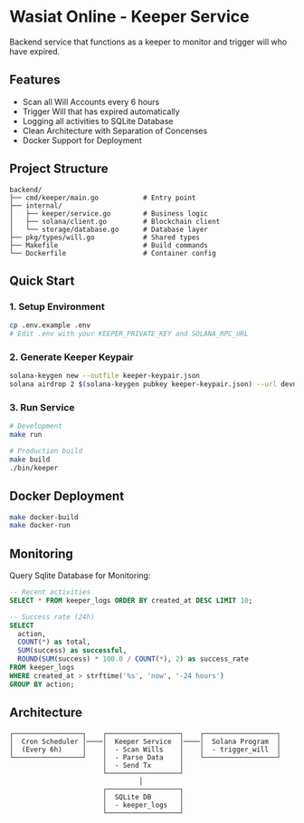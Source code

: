 # Wasiat Online - Keeper Service

Backend service that functions as a keeper to monitor and trigger will who have expired.

## Features

- Scan all Will Accounts every 6 hours
- Trigger Will that has expired automatically
- Logging all activities to SQLite Database
- Clean Architecture with Separation of Concenses
- Docker Support for Deployment

## Project Structure

```
backend/
├── cmd/keeper/main.go           # Entry point
├── internal/
│   ├── keeper/service.go        # Business logic
│   ├── solana/client.go         # Blockchain client
│   └── storage/database.go      # Database layer
├── pkg/types/will.go            # Shared types
├── Makefile                     # Build commands
└── Dockerfile                   # Container config
```

## Quick Start

### 1. Setup Environment

```bash
cp .env.example .env
# Edit .env with your KEEPER_PRIVATE_KEY and SOLANA_RPC_URL
```

### 2. Generate Keeper Keypair

```bash
solana-keygen new --outfile keeper-keypair.json
solana airdrop 2 $(solana-keygen pubkey keeper-keypair.json) --url devnet
```

### 3. Run Service

```bash
# Development
make run

# Production build
make build
./bin/keeper
```

## Docker Deployment

```bash
make docker-build
make docker-run
```

## Monitoring

Query Sqlite Database for Monitoring:

```sql
-- Recent activities
SELECT * FROM keeper_logs ORDER BY created_at DESC LIMIT 10;

-- Success rate (24h)
SELECT
  action,
  COUNT(*) as total,
  SUM(success) as successful,
  ROUND(SUM(success) * 100.0 / COUNT(*), 2) as success_rate
FROM keeper_logs
WHERE created_at > strftime('%s', 'now', '-24 hours')
GROUP BY action;
```

## Architecture

```
┌─────────────────┐    ┌──────────────────┐    ┌──────────────────┐
│  Cron Scheduler │────│  Keeper Service  │────│  Solana Program  │
│  (Every 6h)     │    │  - Scan Wills    │    │  - trigger_will  │
└─────────────────┘    │  - Parse Data    │    └──────────────────┘
                       │  - Send Tx       │
                       └──────────────────┘
                                │
                       ┌──────────────────┐
                       │  SQLite DB       │
                       │  - keeper_logs   │
                       └──────────────────┘
```
